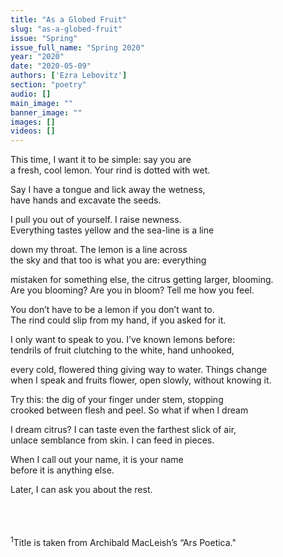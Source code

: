 ```yaml
---
title: "As a Globed Fruit"
slug: "as-a-globed-fruit"
issue: "Spring"
issue_full_name: "Spring 2020"
year: "2020"
date: "2020-05-09"
authors: ['Ezra Lebovitz']
section: "poetry"
audio: []
main_image: ""
banner_image: ""
images: []
videos: []
---
```



This time, I want it to be simple: say you are  
a fresh, cool lemon. Your rind is dotted with wet.  

Say I have a tongue and lick away the wetness,  
have hands and excavate the seeds.  

I pull you out of yourself. I raise newness.  
Everything tastes yellow and the sea-line is a line  

down my throat. The lemon is a line across  
the sky and that too is what you are: everything  

mistaken for something else, the citrus getting larger, blooming.  
Are you blooming? Are you in bloom? Tell me how you feel.  

You don’t have to be a lemon if you don’t want to.  
The rind could slip from my hand, if you asked for it.  

I only want to speak to you. I’ve known lemons before:  
tendrils of fruit clutching to the white, hand unhooked,  

every cold, flowered thing giving way to water. Things change  
when I speak and fruits flower, open slowly, without knowing it.  

Try this: the dig of your finger under stem, stopping  
crooked between flesh and peel. So what if when I dream  

I dream citrus? I can taste even the farthest slick of air,  
unlace semblance from skin. I can feed in pieces.  

When I call out your name, it is your name  
before it is anything else.  

Later, I can ask you about the rest.  

<br>
<br>
<br>
<sup>1</sup>Title is taken from Archibald MacLeish’s “Ars Poetica."
